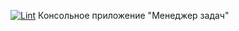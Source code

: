 [![Lint](https://github.com/Krd2024/Test-task-manager/actions/workflows/lint.yml/badge.svg)](https://github.com/Krd2024/Test-Library/actions/workflows/lint.yml)
 Консольное приложение "Менеджер задач"
